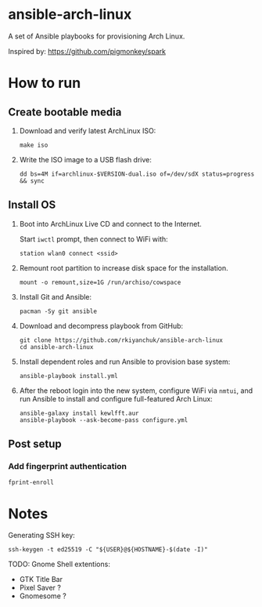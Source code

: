 ansible-arch-linux
==================

A set of Ansible playbooks for provisioning Arch Linux.

Inspired by: https://github.com/pigmonkey/spark

How to run
==========

Create bootable media
---------------------

1. Download and verify latest ArchLinux ISO:

    ```
    make iso
    ```

2. Write the ISO image to a USB flash drive:

    ```
    dd bs=4M if=archlinux-$VERSION-dual.iso of=/dev/sdX status=progress && sync
    ```

Install OS
----------

1. Boot into ArchLinux Live CD and connect to the Internet.

   Start `iwctl` prompt, then connect to WiFi with:

   ```
   station wlan0 connect <ssid>
   ```

2. Remount root partition to increase disk space for the installation.

    ```
    mount -o remount,size=1G /run/archiso/cowspace
    ```

3. Install Git and Ansible:

    ```
    pacman -Sy git ansible
    ```

4. Download and decompress playbook from GitHub:

    ```
    git clone https://github.com/rkiyanchuk/ansible-arch-linux
    cd ansible-arch-linux
    ```


5. Install dependent roles and run Ansible to provision base system:

    ```
    ansible-playbook install.yml
    ```

6. After the reboot login into the new system, configure WiFi via `nmtui`,
   and run Ansible to install and configure full-featured Arch Linux:

    ```
    ansible-galaxy install kewlfft.aur
    ansible-playbook --ask-become-pass configure.yml
    ```

Post setup
----------

### Add fingerprint authentication

```
fprint-enroll
```

Notes
=====

Generating SSH key:

```
ssh-keygen -t ed25519 -C "${USER}@${HOSTNAME}-$(date -I)"
```

TODO: Gnome Shell extentions:

-  GTK Title Bar
-  Pixel Saver ?
-  Gnomesome ?
